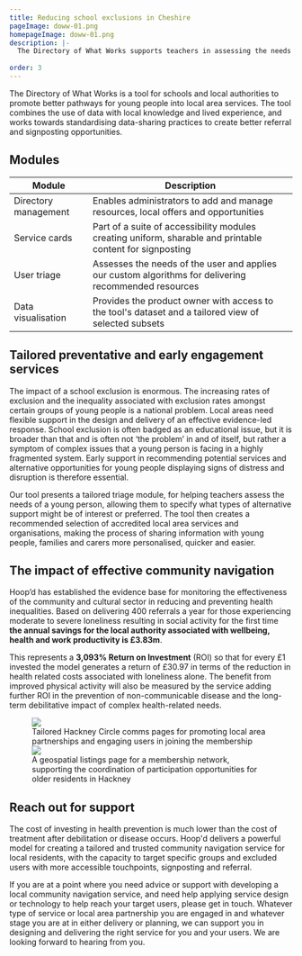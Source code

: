 ```yaml
---
title: Reducing school exclusions in Cheshire 
pageImage: doww-01.png
homepageImage: doww-01.png
description: |-
  The Directory of What Works supports teachers in assessing the needs of young people at risk of exclusion, creating better pathways into the most appropriate services. The directory is a customised version of our Triage Tool for Cheshire County Council and Social Finance. 
  
order: 3
---
```


The Directory of What Works is a tool for schools and local authorities to promote better pathways for young people into local area services. The tool combines the use of data with local knowledge and lived experience, and works towards standardising data-sharing practices to create better referral and signposting opportunities.

<section>
  <h2>Modules</h2>
  <table>
    <thead>
      <tr>
<th>Module</th>
        <th>Description</th>
      </tr>
    </thead>
    <tbody>
      <tr>
        <td>Directory management</td>
        <td>Enables administrators to add and manage resources, local offers and opportunities</td>
      </tr>
       <tr>
        <td>Service cards</td>
        <td>Part of a suite of accessibility modules creating uniform, sharable and printable content for signposting</td>
      </tr>
      <tr>
        <td>User triage</td>
        <td>Assesses the needs of the user and applies our custom algorithms for delivering recommended resources</td>
      </tr>
      <tr>
        <td>Data visualisation</td>
        <td>Provides the product owner with access to the tool's dataset and a tailored view of selected subsets</td>
      </tr>
    </tbody>
  </table>
</section>

Tailored preventative and early engagement services
---------------------------------------------------------------------------------------------------------------------------------
The impact of a school exclusion is enormous. The increasing rates of exclusion and the inequality associated with exclusion rates amongst certain groups of young people is a national problem. Local areas need flexible support in the design and delivery of an effective evidence-led response. School exclusion is often badged as an educational issue, but it is broader than that and is often not ‘the problem’ in and of itself, but rather a symptom of complex issues that a young person is facing in a highly fragmented system. Early support in recommending potential services and alternative opportunities for young people displaying signs of distress and disruption is therefore essential. 

Our tool presents a tailored triage module, for helping teachers assess the needs of a young person, allowing them to specify what types of alternative support might be of interest or preferred. The tool then creates a recommended selection of accredited local area services and organisations, making the process of sharing information with young people, families and carers more personalised, quicker and easier. 

The impact of effective community navigation
---------------------------------------------------------------------------------------------------------------------------------
Hoop’d has established the evidence base for monitoring the effectiveness of the community and cultural sector in reducing and preventing health inequalities. Based on delivering 400 referrals a year for those experiencing moderate to severe loneliness resulting in social activity for the first time **the annual savings for the local authority associated with wellbeing, health and work productivity is £3.83m**.

This represents a **3,093% Return on Investment** (ROI) so that for every £1 invested the model generates a return of £30.97 in terms of the reduction in health related costs associated with loneliness alone. The benefit from improved physical activity will also be measured by the service adding further ROI in the prevention of non-communicable disease and the long-term debilitative impact of complex health-related needs. 

<figure>
  <img src="{{ '/static/images/use-cases/hackney-circle-uc-01.png' | url }}" />
  <figcaption>
    Tailored Hackney Circle comms pages for promoting local area partnerships and engaging users in joining the membership
  </figcaption>
   <img src="{{ '/static/images/use-cases/customengagement-02.png' | url }}" />
  <figcaption>
    A geospatial listings page for a membership network, supporting the coordination of participation opportunities for older residents in Hackney
  </figcaption>
</figure>

Reach out for support
---------------------------------------------------------------------------------------------------------------------------------
The cost of investing in health prevention is much lower than the cost of treatment after debilitation or disease occurs. Hoop'd delivers a powerful model for creating a tailored and trusted community navigation service for local residents, with the capacity to target specific groups and excluded users with more accessible touchpoints, signposting and referral. 

If you are at a point where you need advice or support with developing a local community navigation service, and need help applying service design or technology to help reach your target users, please get in touch. Whatever type of service or local area partnership you are engaged in and whatever stage you are at in either delivery or planning, we can support you in designing and delivering the right service for you and your users. We are looking forward to hearing from you. 

